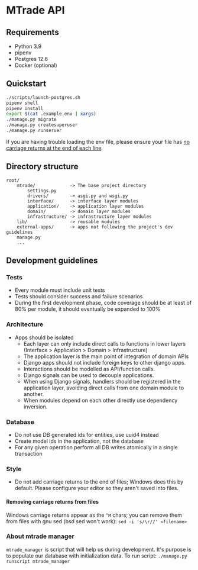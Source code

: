 # MTrade API

## Requirements
- Python 3.9
- pipenv
- Postgres 12.6
- Docker (optional)

## Quickstart
```bash
./scripts/launch-postgres.sh
pipenv shell
pipenv install
export $(cat .example.env | xargs)
./manage.py migrate
./manage.py createsuperuser
./manage.py runserver
```

If you are having trouble loading the env file, please ensure your file has [no carriage returns at the end of each line](#removing-carriage-returns-from-files).


## Directory structure
```text
root/
    mtrade/             -> The base project directory
        settings.py
        drivers/        -> asgi.py and wsgi.py
        interface/      -> interface layer modules
        application/    -> application layer modules
        domain/         -> domain layer modules
        infrastructure/ -> infrastructure layer modules
    lib/                -> reusable modules
    external-apps/      -> apps not following the project's dev guidelines
    manage.py
    ...
```

## Development guidelines
### Tests
- Every module must include unit tests
- Tests should consider success and failure scenarios
- During the first development phase, code coverage should be at least of 80% per module, it should eventually be expanded to 100%

### Architecture
- Apps should be isolated
    - Each layer can only include direct calls to functions in lower layers (Interface > Application > Domain > Infrastructure)
    - The application layer is the main point of integration of domain APIs
    - Django apps should not include foreign keys to other django apps.
    - Interactions should be modelled as API/function calls.
    - Django signals can be used to decouple applications.
    - When using Django signals, handlers should be registered in the application layer, avoiding direct calls from one domain module to another.
    - When modules depend on each other directly use dependency inversion.

### Database
- Do not use DB generated ids for entities, use uuid4 instead
- Create model ids in the application, not the database
- For any given operation perform all DB writes atomically in a single transaction

### Style
- Do not add carriage returns to the end of files; Windows does this by default. Please configure your editor so they aren't saved into files.

#### Removing carriage returns from files
Windows carriage returns appear as the `^M` chars; you can remove them from files with gnu sed (bsd sed won't work): `sed -i 's/\r//' <filename>`

### About mtrade manager
`mtrade_manager` is script that will help us during development. It's purpose is to populate our database with initialization data.
To run script:
`./manage.py runscript mtrade_manager`
